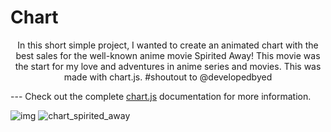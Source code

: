 # Chart

<p align="center">
In this short simple project, I wanted to create an animated chart with the best sales for the well-known anime movie Spirited Away! This movie was the start for my love and adventures in anime series and movies.  This was made with chart.js. #shoutout to @developedbyed

--- Check out the complete [chart.js](https://https://www.chartjs.org) documentation for more information.

<p align="center">

  ![img](https://user-images.githubusercontent.com/51058620/137648469-d47824fa-e453-4a8d-983f-ad9e42102d9a.png)
  ![chart_spirited_away](https://user-images.githubusercontent.com/51058620/137840109-c6ec92a4-a9d6-425e-b8e4-e38ef168ef63.png)
